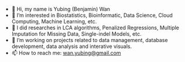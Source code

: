 - 👋 Hi, my name is Yubing (Benjamin) Wan
- 👀 I’m interested in Biostatistics, Bioinformatic, Data Science, Cloud Computing, Machine Learning, etc. 
- 🌱 I did researches in LCA algorithms, Penalized Regressions, Multiple Imputation for Missing Data, Single-indel Models, etc.  
- 💞️ I’m working on projects related to data management, database development, data analysis and interative visuals. 
- 📫 How to reach me: wan.yubing@gmail.com

<!---
YubingWan/YubingWan is a ✨ special ✨ repository because its `README.md` (this file) appears on your GitHub profile.
You can click the Preview link to take a look at your changes.
--->
